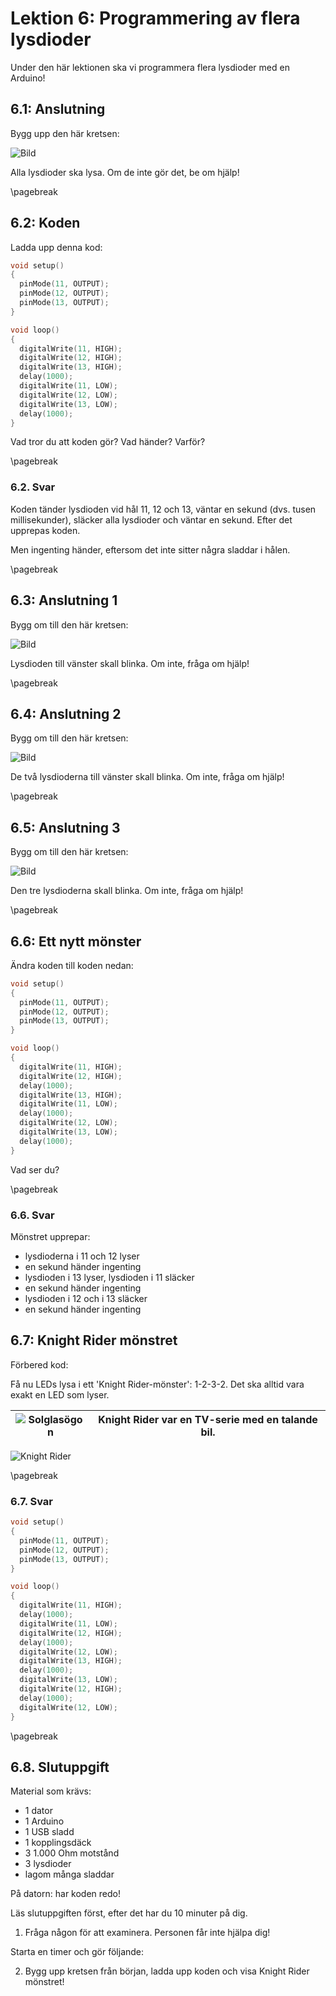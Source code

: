 # Lektion 6: Programmering av flera lysdioder

Under den här lektionen ska vi programmera flera lysdioder med en Arduino!

## 6.1: Anslutning

Bygg upp den här kretsen:

![Bild](anvaendning_av_flera_lysdioder_0.png)

Alla lysdioder ska lysa. Om de inte gör det, be om hjälp!

\pagebreak

## 6.2: Koden

Ladda upp denna kod:

```c++
void setup() 
{
  pinMode(11, OUTPUT);
  pinMode(12, OUTPUT);
  pinMode(13, OUTPUT);
}

void loop() 
{
  digitalWrite(11, HIGH);
  digitalWrite(12, HIGH);
  digitalWrite(13, HIGH);
  delay(1000);
  digitalWrite(11, LOW);
  digitalWrite(12, LOW);
  digitalWrite(13, LOW);
  delay(1000);
}
```

Vad tror du att koden gör? Vad händer? Varför?

\pagebreak

### 6.2. Svar

Koden tänder lysdioden vid hål 11, 12 och 13,
väntar en sekund (dvs. tusen millisekunder),
släcker alla lysdioder
och väntar en sekund.
Efter det upprepas koden.

Men ingenting händer, eftersom det inte sitter några sladdar i hålen.

\pagebreak

## 6.3: Anslutning 1

Bygg om till den här kretsen:

![Bild](anvaendning_av_flera_lysdioder_1.png)

Lysdioden till vänster skall blinka. Om inte, fråga om hjälp!

\pagebreak

## 6.4: Anslutning 2

Bygg om till den här kretsen:

![Bild](anvaendning_av_flera_lysdioder_2.png)

De två lysdioderna till vänster skall blinka. Om inte, fråga om hjälp!

\pagebreak

## 6.5: Anslutning 3

Bygg om till den här kretsen:

![Bild](anvaendning_av_flera_lysdioder_3.png)

Den tre lysdioderna skall blinka. Om inte, fråga om hjälp!

\pagebreak

## 6.6: Ett nytt mönster

Ändra koden till koden nedan:

```c++
void setup() 
{
  pinMode(11, OUTPUT);
  pinMode(12, OUTPUT);
  pinMode(13, OUTPUT);
}

void loop() 
{
  digitalWrite(11, HIGH);
  digitalWrite(12, HIGH);
  delay(1000);
  digitalWrite(13, HIGH);
  digitalWrite(11, LOW);
  delay(1000);
  digitalWrite(12, LOW);
  digitalWrite(13, LOW);
  delay(1000);
}
```

Vad ser du?

\pagebreak

### 6.6. Svar

Mönstret upprepar:

* lysdioderna i 11 och 12 lyser
* en sekund händer ingenting
* lysdioden i 13 lyser, lysdioden i 11 släcker
* en sekund händer ingenting
* lysdioden i 12 och i 13 släcker
* en sekund händer ingenting

## 6.7: Knight Rider mönstret

Förbered kod:

Få nu LEDs lysa i ett 'Knight Rider-mönster': 1-2-3-2.
Det ska alltid vara exakt en LED som lyser.

![Solglasögon](EmojiSunglasses.png) | Knight Rider var en TV-serie med en talande bil.
:-------------:|:----------------------------------------:

![Knight Rider](KnightRider.png)

\pagebreak

### 6.7. Svar

```c++
void setup() 
{
  pinMode(11, OUTPUT);
  pinMode(12, OUTPUT);
  pinMode(13, OUTPUT);
}

void loop() 
{
  digitalWrite(11, HIGH);
  delay(1000);
  digitalWrite(11, LOW);
  digitalWrite(12, HIGH);
  delay(1000);
  digitalWrite(12, LOW);
  digitalWrite(13, HIGH);
  delay(1000);
  digitalWrite(13, LOW);
  digitalWrite(12, HIGH);
  delay(1000);
  digitalWrite(12, LOW);
}
```

\pagebreak

## 6.8. Slutuppgift

Material som krävs:

* 1 dator
* 1 Arduino
* 1 USB sladd
* 1 kopplingsdäck
* 3 1.000 Ohm motstånd
* 3 lysdioder
* lagom många sladdar

På datorn: har koden redo!

Läs slutuppgiften först, efter det har du 10 minuter på dig.

1. Fråga någon för att examinera. Personen får inte hjälpa dig!

Starta en timer och gör följande:

2. Bygg upp kretsen från början, ladda upp koden och visa Knight Rider mönstret!

